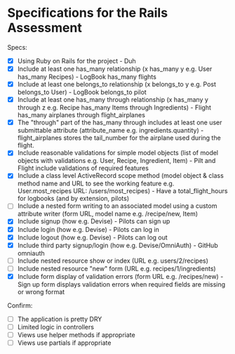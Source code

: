 # Specifications for the Rails Assessment

Specs:
- [x] Using Ruby on Rails for the project - Duh
- [x] Include at least one has_many relationship (x has_many y e.g. User has_many Recipes) - LogBook has_many flights
- [x] Include at least one belongs_to relationship (x belongs_to y e.g. Post belongs_to User) - LogBook belongs_to pilot
- [x] Include at least one has_many through relationship (x has_many y through z e.g. Recipe has_many Items through Ingredients) - Flight has_many airplanes through flight_airplanes
- [x] The "through" part of the has_many through includes at least one user submittable attribute (attribute_name e.g. ingredients.quantity) - flight_airplanes stores the tail_number for the airplane used during the flight.
- [x] Include reasonable validations for simple model objects (list of model objects with validations e.g. User, Recipe, Ingredient, Item) - Pilt and Flight include validations of required features
- [x] Include a class level ActiveRecord scope method (model object & class method name and URL to see the working feature e.g. User.most_recipes URL: /users/most_recipes) - Have a total_flight_hours for logbooks (and by extension, pilots)
- [ ] Include a nested form writing to an associated model using a custom attribute writer (form URL, model name e.g. /recipe/new, Item)
- [x] Include signup (how e.g. Devise) - Pilots can sign up
- [x] Include login (how e.g. Devise) - Pilots can log in
- [x] Include logout (how e.g. Devise) - Pilots can log out
- [x] Include third party signup/login (how e.g. Devise/OmniAuth) - GitHub omniauth
- [ ] Include nested resource show or index (URL e.g. users/2/recipes)
- [ ] Include nested resource "new" form (URL e.g. recipes/1/ingredients)
- [x] Include form display of validation errors (form URL e.g. /recipes/new) - Sign up form displays validation errors when required fields are missing or wrong format

Confirm:
- [ ] The application is pretty DRY
- [ ] Limited logic in controllers
- [ ] Views use helper methods if appropriate
- [ ] Views use partials if appropriate
